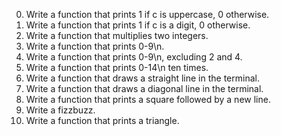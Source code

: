 0. Write a function that prints 1 if c is uppercase, 0 otherwise. 
1. Write a function that prints 1 if c is a digit, 0 otherwise.
2. Write a function that multiplies two integers.
3. Write a function that prints 0-9\n.
4. Write a function that prints 0-9\n, excluding 2 and 4.
5. Write a function that prints 0-14\n ten times.
6. Write a function that draws a straight line in the terminal.
7. Write a function that draws a diagonal line in the terminal.
8. Write a function that prints a square followed by a new line.
9. Write a fizzbuzz.
10. Write a function that prints a triangle. 
